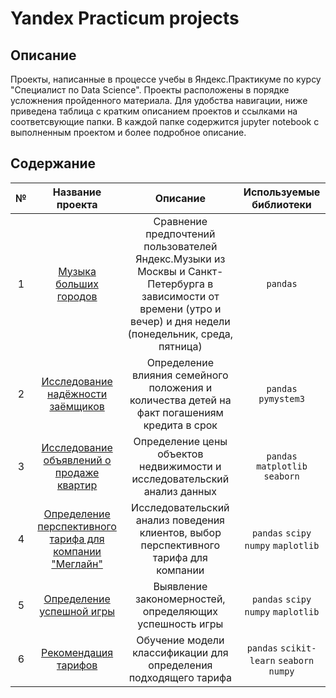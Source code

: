 # Yandex Practicum projects

## Описание
Проекты, написанные в процессе учебы в Яндекс.Практикуме по курсу "Специалист по Data Science". Проекты расположены в порядке усложнения пройденного материала. Для удобства навигации, ниже приведена таблица с кратким описанием проектов и ссылками на соответсвующие папки. В каждой папке содержится jupyter notebook с выполненным проектом и более подробное описание.

## Содержание
| № | Название проекта | Описание | Используемые библиотеки | 
| :----------------------: | :----------------------: | :----------------------: | :----------------------: |
| 1 | [Музыка больших городов](1_basics) | Сравнение предпочтений пользователей Яндекс.Музыки из Москвы и Санкт-Петербурга в зависимости от времени (утро и вечер) и дня недели (понедельник, среда, пятница)| `pandas` |
| 2 | [Исследование надёжности заёмщиков](3_preprocessing) | Определение влияния семейного положения и количества детей на факт погашениям кредита в срок | `pandas` `pymystem3` |
| 3 | [Исследование объявлений о продаже квартир](4_exploratory_data_analysis) | Определение цены объектов недвижимости и исследовательский анализ данных | `pandas` `matplotlib` `seaborn` |
| 4 | [Определение перспективного тарифа для компании "Меглайн"](5_statistic_analysis) | Исследовательский анализ поведения клиентов, выбор перспективного тарифа для компании | `pandas` `scipy` `numpy` `maplotlib` |
| 5 | [Определение успешной игры](7_complex_proj) | Выявление закономерностей, определяющих успешность игры | `pandas` `scipy` `numpy` `maplotlib` |
| 6 | [Рекомендация тарифов](8_ml_basics) | Обучение модели классификации для определения подходящего тарифа | `pandas` `scikit-learn` `seaborn` `numpy` |